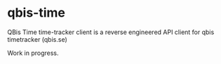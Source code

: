 # qbis-time
QBis Time time-tracker client is a reverse engineered API client for qbis timetracker (qbis.se)

Work in progress.